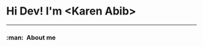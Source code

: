 <html>
  <h1>Hi Dev! I'm &lt;Karen Abib&gt;</h1>
  <hr>
  
  <h3> :man: &nbsp;About me </h3>
</html>
